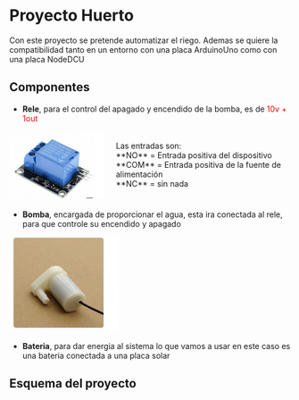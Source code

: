 # Proyecto Huerto
Con este proyecto se pretende automatizar el riego.
Ademas se quiere la compatibilidad tanto en un entorno con una placa ArduinoUno como con una placa NodeDCU

## Componentes
* **Rele**, para el control del apagado y encendido de la bomba, es de <span style="color: red;">10v + 1out</span>
<div style="display: flex; align-items: center; margin-bottom: 20px;">
  <img src="doc/imgRele.png" style="max-width: 200px; margin-right: 20px;">
  <p>Las entradas son:<br/>
  **NO** = Entrada positiva del dispositivo<br/>
  **COM** = Entrada positiva de la fuente de alimentación<br/>
  **NC** = sin nada
  </p>
</div>

* **Bomba**, encargada de proporcionar el agua, esta ira conectada al rele, para que controle su encendido y apagado
<div style="display: flex; align-items: center; margin-bottom: 20px;">
  <img src="doc/imgBomba.png" style="max-width: 200px; margin-right: 20px;">
</div>

* **Bateria**, para dar energia al sistema lo que vamos a usar en este caso es una bateria conectada a una placa solar


## Esquema del proyecto
